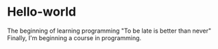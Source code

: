 # Hello-world
The beginning of learning programming
"To be late is better than never" Finally, I'm beginning a course in programming. 
